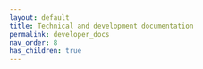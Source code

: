 ```yaml
---
layout: default
title: Technical and development documentation
permalink: developer_docs
nav_order: 8
has_children: true
---
```

